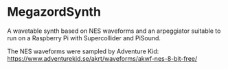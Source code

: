 # MegazordSynth
A wavetable synth based on NES waveforms and an arpeggiator suitable to run on a Raspberry Pi with Supercollider and PiSound.

The NES waveforms were sampled by Adventure Kid: https://www.adventurekid.se/akrt/waveforms/akwf-nes-8-bit-free/
